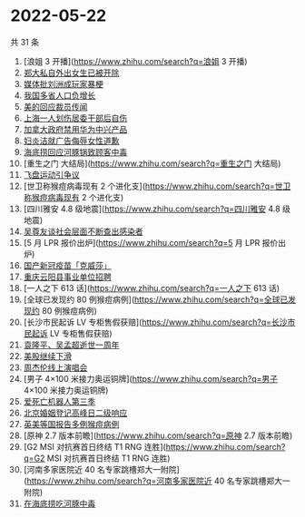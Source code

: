 # 2022-05-22

共 31 条

<!-- BEGIN -->
<!-- 最后更新时间 Sun May 22 2022 11:36:20 GMT+0800 (China Standard Time) -->

1. [浪姐 3 开播](https://www.zhihu.com/search?q=浪姐 3 开播)
1. [郑大私自外出女生已被开除](https://www.zhihu.com/search?q=郑大私自外出女生已被开除)
1. [媒体批刘洲成玩家暴梗](https://www.zhihu.com/search?q=媒体批刘洲成玩家暴梗)
1. [我国多省人口负增长](https://www.zhihu.com/search?q=我国多省人口负增长)
1. [美的回应裁员传闻](https://www.zhihu.com/search?q=美的回应裁员传闻)
1. [上海一人划伤居委干部后自伤](https://www.zhihu.com/search?q=上海一人划伤居委干部后自伤)
1. [加拿大政府禁用华为中兴产品](https://www.zhihu.com/search?q=加拿大政府禁用华为中兴产品)
1. [妇炎洁就广告侮辱女性道歉](https://www.zhihu.com/search?q=妇炎洁就广告侮辱女性道歉)
1. [海底捞回应河豚锅致顾客中毒](https://www.zhihu.com/search?q=海底捞回应河豚锅致顾客中毒)
1. [重生之门 大结局](https://www.zhihu.com/search?q=重生之门 大结局)
1. [飞盘运动引争议](https://www.zhihu.com/search?q=飞盘运动引争议)
1. [世卫称猴痘病毒现有 2 个进化支](https://www.zhihu.com/search?q=世卫称猴痘病毒现有 2 个进化支)
1. [四川雅安 4.8 级地震](https://www.zhihu.com/search?q=四川雅安 4.8 级地震)
1. [吴尊友谈社会层面不断查出感染者](https://www.zhihu.com/search?q=吴尊友谈社会层面不断查出感染者)
1. [5 月 LPR 报价出炉](https://www.zhihu.com/search?q=5 月 LPR 报价出炉)
1. [国产新冠疫苗「克威莎」](https://www.zhihu.com/search?q=国产新冠疫苗「克威莎」)
1. [重庆云阳县事业单位招聘](https://www.zhihu.com/search?q=重庆云阳县事业单位招聘)
1. [一人之下 613 话](https://www.zhihu.com/search?q=一人之下 613 话)
1. [全球已发现约 80 例猴痘病例](https://www.zhihu.com/search?q=全球已发现约 80 例猴痘病例)
1. [长沙市民起诉 LV 专柜售假获赔](https://www.zhihu.com/search?q=长沙市民起诉 LV 专柜售假获赔)
1. [袁隆平、吴孟超逝世一周年](https://www.zhihu.com/search?q=袁隆平、吴孟超逝世一周年)
1. [美股继续下滑](https://www.zhihu.com/search?q=美股继续下滑)
1. [周杰伦线上演唱会](https://www.zhihu.com/search?q=周杰伦线上演唱会)
1. [男子 4×100 米接力奥运铜牌](https://www.zhihu.com/search?q=男子 4×100 米接力奥运铜牌)
1. [爱死亡机器人第三季](https://www.zhihu.com/search?q=爱死亡机器人第三季)
1. [北京婚姻登记高峰日二级响应](https://www.zhihu.com/search?q=北京婚姻登记高峰日二级响应)
1. [英美等国报告多例猴痘病例](https://www.zhihu.com/search?q=英美等国报告多例猴痘病例)
1. [原神 2.7 版本前瞻](https://www.zhihu.com/search?q=原神 2.7 版本前瞻)
1. [G2 MSI 对抗赛首日终结 T1 RNG 连胜](https://www.zhihu.com/search?q=G2 MSI 对抗赛首日终结 T1
   RNG 连胜)
1. [河南多家医院近 40 名专家跳槽郑大一附院](https://www.zhihu.com/search?q=河南多家医院近 40 名专家跳槽郑大一附院)
1. [在海底捞吃河豚中毒](https://www.zhihu.com/search?q=在海底捞吃河豚中毒)

<!-- END -->

